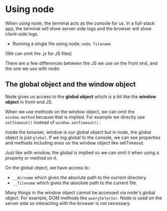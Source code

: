 # Using node

When using node, the terminal acts as the console for us. 
In a full-stack app, the terminal will show server-side logs and the browser will show client-side logs.

- Running a single file using node: `node filename`

(We can omit the .js for JS files)

There are a few differences between the JS we use on the front end, and the one we use with node: 

## The global object and the window object

Node gives us access to the **global object** which is a bit like the **window object** in front-end JS. 

When we use methods on the window object, we can omit the `window.method` because that is implied. For example we directly use `setTimeout()` instead of `window.setTimeout()` .

Inside the browser, window is our global object but in node, the global object is just `global`. If we log global to the console, we can see properties and methods including ones on the window object like setTimeout. 

Just like with window, the global is implied so we can omit it when using a property or method on it. 

On the global object, we have access to:
-  `__dirname` which gives the absolute path to the current directory.
- `__filename` which gives the absolute path to the current file.

 Many things in the window object cannot be accessed via node's global object. For example, DOM methods like `querySelector`. Node is used on the server side so interacting with the browser is not necessary. 




